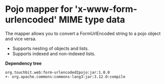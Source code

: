 # Pojo mapper for 'x-www-form-urlencoded' MIME type data

The mapper allows you to convert a FormUrlEncoded string to a pojo object and vice versa.

- Supports nesting of objects and lists.
- Supports indexed and non-indexed lists.

**Dependency tree**

```text
org.touchbit.web:form-urlencoded2pojo:jar:1.0.0
+- org.apache.commons:commons-lang3:jar:3.12.0:compile
```

